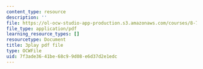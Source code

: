 ```yaml
---
content_type: resource
description: ''
file: https://ol-ocw-studio-app-production.s3.amazonaws.com/courses/8-701-introduction-to-nuclear-and-particle-physics-fall-2020/7f3ade3641be68c99d08e6d37d2e1edc_olxlB5mW1CI.pdf
file_type: application/pdf
learning_resource_types: []
resourcetype: Document
title: 3play pdf file
type: OCWFile
uid: 7f3ade36-41be-68c9-9d08-e6d37d2e1edc
---
```

